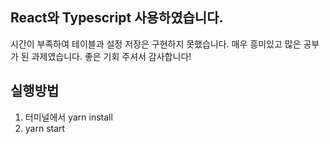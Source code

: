 ## React와 Typescript 사용하였습니다.

시간이 부족하여 테이블과 설정 저장은 구현하지 못했습니다.
매우 흥미있고 많은 공부가 된 과제였습니다. 좋은 기회 주셔서 감사합니다!

## 실행방법 
1. 터미널에서 yarn install
2. yarn start

